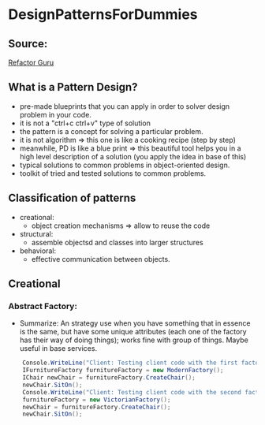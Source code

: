 # DesignPatternsForDummies
## Source:
[Refactor Guru](https://refactoring.guru/design-patterns)
## What is a Pattern Design?
- pre-made blueprints that you can apply in order to solver design problem in your code.
- it is not a "ctrl+c ctrl+v" type of solution
- the pattern is a concept for solving a particular problem.
- it is not algorithm => this one is like a cooking recipe (step by step)
- meanwhile, PD is like a blue print => this beautiful tool helps you in a high level description of a solution (you apply the idea in base of this)
- typical solutions to common problems in object-oriented design.
- toolkit of tried and tested solutions to common problems.

## Classification of patterns
- creational:
    - object creation mechanisms => allow to reuse the code
- structural:
    - assemble objectsd and classes into larger structures 
- behavioral:
    - effective communication between objects.

## Creational
### Abstract Factory:
- Summarize: An strategy use when you have something that in essence is the same, but  have some unique attributes (each one of the factory has their way of doing things); works fine with group of things. Maybe useful in base services. 
```C#
    Console.WriteLine("Client: Testing client code with the first factory type...");
    IFurnitureFactory furnitureFactory = new ModernFactory();
    IChair newChair = furnitureFactory.CreateChair();
    newChair.SitOn();
    Console.WriteLine("Client: Testing client code with the second factory type...");
    furnitureFactory = new VictorianFactory();
    newChair = furnitureFactory.CreateChair();
    newChair.SitOn();
```
